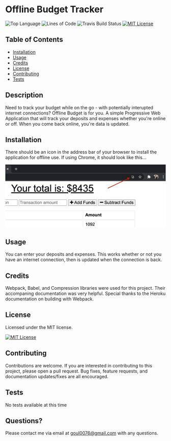 # Offline Budget Tracker
![Top Language](https://img.shields.io/github/languages/top/nobleburgundy/pwa-budget?color=blue)
![Lines of Code](https://img.shields.io/tokei/lines/github/nobleburgundy/pwa-budget?color=blue)
![Travis Build Status](https://travis-ci.com/nobleburgundy/pwa-budget.svg?branch=main?color=blue)
 [![MIT License](https://img.shields.io/apm/l/atomic-design-ui.svg?color=red)](https://github.com/nobleburgundy/pwa-budget/blob/master/LICENSE)


## Table of Contents

- [Installation](#installation)
- [Usage](#usage)
- [Credits](#credits)
- [License](#license)
- [Contributing](#contributing)
- [Tests](#tests)

## Description 

Need to track your budget while on the go - with potentially interupted internet connections? Offline Budget is for you. A simple Progressive Web Application that will track your deposits and expenses whether you're online or off. When you come back online, you're data is updated. 

## Installation

There should be an icon in the address bar of your browser to install the application for offline use. If using Chrome, it should look like this...

![chrome install](install.png)


## Usage 


You can enter your deposits and expenses. This works whether or not you have an internet connection, then is updated when the connection is back. 


## Credits

Webpack, Babel, and Compression libraries were used for this project. Their accompaning documentation was very helpful. Special thanks to the Heroku documentation on building with Webpack. 

## License

Licensed under the MIT license.

[![MIT License](https://img.shields.io/apm/l/atomic-design-ui.svg?color=red)](https://github.com/nobleburgundy/pwa-budget/blob/master/LICENSE)

## Contributing

Contributions are welcome. If you are interested in contributing to this project, please open a pull request. Bug fixes, feature requests, and documentation updates/fixes are all encouraged.

## Tests

No tests available at this time

## Questions? 

Please contact me via email at goul0076@gmail.com with any questions.
